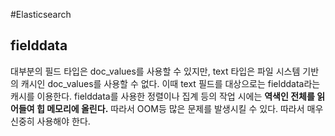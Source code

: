 #Elasticsearch 


## fielddata
대부분의 필드 타입은 doc_values를 사용할 수 있지만, text 타입은 파일 시스템 기반의 캐시인 doc_values를 사용할 수 없다. 이때 text 필드를 대상으로는 fielddata라는 캐시를 이용한다. fielddata를 사용한 정렬이나 집계 등의 작업 시에는 **역색인 전체를 읽어들여 힙 메모리에 올린다.** 따라서 OOM등 많은 문제를 발생시킬 수 있다. 따라서 매우 신중히 사용해야 한다.

